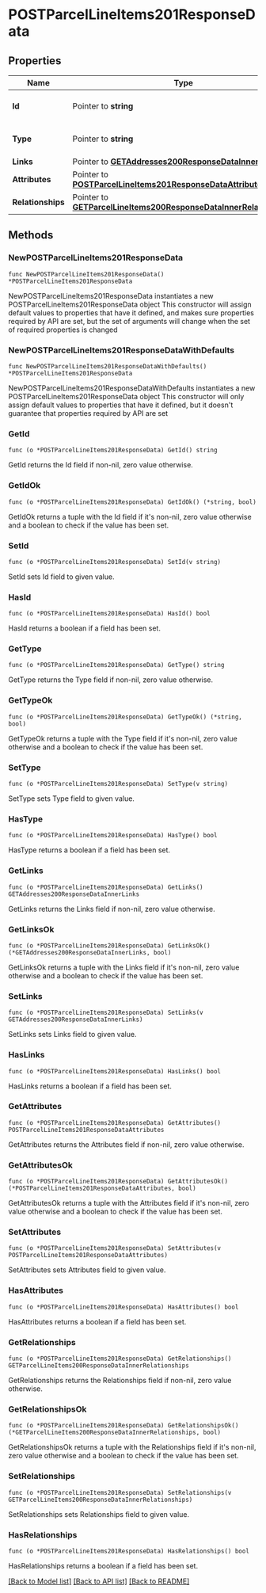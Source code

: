 # POSTParcelLineItems201ResponseData

## Properties

Name | Type | Description | Notes
------------ | ------------- | ------------- | -------------
**Id** | Pointer to **string** | The resource&#39;s id | [optional] 
**Type** | Pointer to **string** | The resource&#39;s type | [optional] [default to "parcel_line_items"]
**Links** | Pointer to [**GETAddresses200ResponseDataInnerLinks**](GETAddresses200ResponseDataInnerLinks.md) |  | [optional] 
**Attributes** | Pointer to [**POSTParcelLineItems201ResponseDataAttributes**](POSTParcelLineItems201ResponseDataAttributes.md) |  | [optional] 
**Relationships** | Pointer to [**GETParcelLineItems200ResponseDataInnerRelationships**](GETParcelLineItems200ResponseDataInnerRelationships.md) |  | [optional] 

## Methods

### NewPOSTParcelLineItems201ResponseData

`func NewPOSTParcelLineItems201ResponseData() *POSTParcelLineItems201ResponseData`

NewPOSTParcelLineItems201ResponseData instantiates a new POSTParcelLineItems201ResponseData object
This constructor will assign default values to properties that have it defined,
and makes sure properties required by API are set, but the set of arguments
will change when the set of required properties is changed

### NewPOSTParcelLineItems201ResponseDataWithDefaults

`func NewPOSTParcelLineItems201ResponseDataWithDefaults() *POSTParcelLineItems201ResponseData`

NewPOSTParcelLineItems201ResponseDataWithDefaults instantiates a new POSTParcelLineItems201ResponseData object
This constructor will only assign default values to properties that have it defined,
but it doesn't guarantee that properties required by API are set

### GetId

`func (o *POSTParcelLineItems201ResponseData) GetId() string`

GetId returns the Id field if non-nil, zero value otherwise.

### GetIdOk

`func (o *POSTParcelLineItems201ResponseData) GetIdOk() (*string, bool)`

GetIdOk returns a tuple with the Id field if it's non-nil, zero value otherwise
and a boolean to check if the value has been set.

### SetId

`func (o *POSTParcelLineItems201ResponseData) SetId(v string)`

SetId sets Id field to given value.

### HasId

`func (o *POSTParcelLineItems201ResponseData) HasId() bool`

HasId returns a boolean if a field has been set.

### GetType

`func (o *POSTParcelLineItems201ResponseData) GetType() string`

GetType returns the Type field if non-nil, zero value otherwise.

### GetTypeOk

`func (o *POSTParcelLineItems201ResponseData) GetTypeOk() (*string, bool)`

GetTypeOk returns a tuple with the Type field if it's non-nil, zero value otherwise
and a boolean to check if the value has been set.

### SetType

`func (o *POSTParcelLineItems201ResponseData) SetType(v string)`

SetType sets Type field to given value.

### HasType

`func (o *POSTParcelLineItems201ResponseData) HasType() bool`

HasType returns a boolean if a field has been set.

### GetLinks

`func (o *POSTParcelLineItems201ResponseData) GetLinks() GETAddresses200ResponseDataInnerLinks`

GetLinks returns the Links field if non-nil, zero value otherwise.

### GetLinksOk

`func (o *POSTParcelLineItems201ResponseData) GetLinksOk() (*GETAddresses200ResponseDataInnerLinks, bool)`

GetLinksOk returns a tuple with the Links field if it's non-nil, zero value otherwise
and a boolean to check if the value has been set.

### SetLinks

`func (o *POSTParcelLineItems201ResponseData) SetLinks(v GETAddresses200ResponseDataInnerLinks)`

SetLinks sets Links field to given value.

### HasLinks

`func (o *POSTParcelLineItems201ResponseData) HasLinks() bool`

HasLinks returns a boolean if a field has been set.

### GetAttributes

`func (o *POSTParcelLineItems201ResponseData) GetAttributes() POSTParcelLineItems201ResponseDataAttributes`

GetAttributes returns the Attributes field if non-nil, zero value otherwise.

### GetAttributesOk

`func (o *POSTParcelLineItems201ResponseData) GetAttributesOk() (*POSTParcelLineItems201ResponseDataAttributes, bool)`

GetAttributesOk returns a tuple with the Attributes field if it's non-nil, zero value otherwise
and a boolean to check if the value has been set.

### SetAttributes

`func (o *POSTParcelLineItems201ResponseData) SetAttributes(v POSTParcelLineItems201ResponseDataAttributes)`

SetAttributes sets Attributes field to given value.

### HasAttributes

`func (o *POSTParcelLineItems201ResponseData) HasAttributes() bool`

HasAttributes returns a boolean if a field has been set.

### GetRelationships

`func (o *POSTParcelLineItems201ResponseData) GetRelationships() GETParcelLineItems200ResponseDataInnerRelationships`

GetRelationships returns the Relationships field if non-nil, zero value otherwise.

### GetRelationshipsOk

`func (o *POSTParcelLineItems201ResponseData) GetRelationshipsOk() (*GETParcelLineItems200ResponseDataInnerRelationships, bool)`

GetRelationshipsOk returns a tuple with the Relationships field if it's non-nil, zero value otherwise
and a boolean to check if the value has been set.

### SetRelationships

`func (o *POSTParcelLineItems201ResponseData) SetRelationships(v GETParcelLineItems200ResponseDataInnerRelationships)`

SetRelationships sets Relationships field to given value.

### HasRelationships

`func (o *POSTParcelLineItems201ResponseData) HasRelationships() bool`

HasRelationships returns a boolean if a field has been set.


[[Back to Model list]](../README.md#documentation-for-models) [[Back to API list]](../README.md#documentation-for-api-endpoints) [[Back to README]](../README.md)


